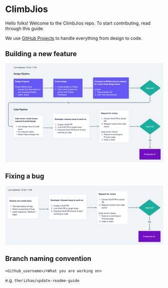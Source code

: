 # ClimbJios

Hello folks! Welcome to the ClimbJios repo. To start contributing, read through this guide.

We use [GitHub Projects](https://github.com/orgs/climbjios-sg/projects/1) to handle everything from design to code.

## Building a new feature

![New Features Pipeline](./assets/new-features-pipeline-10-oct.png)

## Fixing a bug

![Bug Fix Pipeline](./assets/bug-fix-pipeline-10-oct.png)

## Branch naming convention

`<Github_username>/<What you are working on>`

e.g. `therizhao/update-readme-guide`
